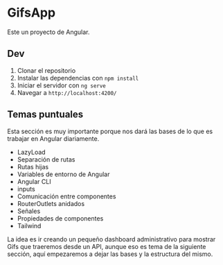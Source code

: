 # GifsApp

Este un proyecto de Angular.

## Dev

1. Clonar el repositorio
2. Instalar las dependencias con `npm install`
3. Iniciar el servidor con `ng serve`
4. Navegar a `http://localhost:4200/`

## Temas puntuales
Esta sección es muy importante porque nos dará las bases de lo que es trabajar en Angular diariamente.

- LazyLoad
- Separación de rutas
- Rutas hijas
- Variables de entorno de Angular
- Angular CLI
- inputs
- Comunicación entre componentes
- RouterOutlets anidados
- Señales
- Propiedades de componentes
- Tailwind

La idea es ir creando un pequeño dashboard administrativo para mostrar Gifs que traeremos desde un API, aunque eso es tema de la siguiente sección, aquí empezaremos a dejar las bases y la estructura del mismo.
